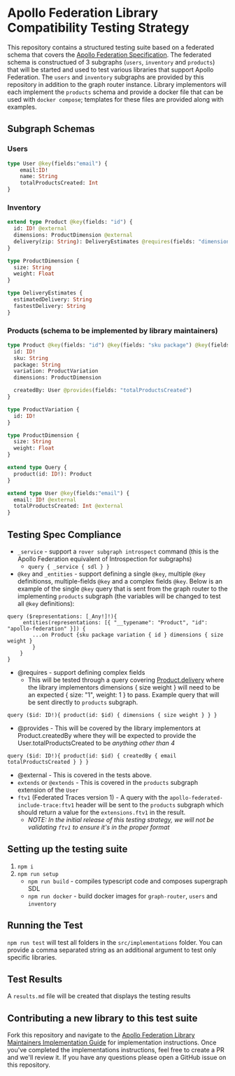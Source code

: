 # Apollo Federation Library Compatibility Testing Strategy

This repository contains a structured testing suite based on a federated schema that covers the [Apollo Federation Specification](https://www.apollographql.com/docs/federation/federation-spec/). The federated schema is constructued of 3 subgraphs (`users`, `inventory` and `products`) that will be started and used to test various libraries that support Apollo Federation. The `users` and `inventory` subgraphs are provided by this repository in addition to the graph router instance. Library implementors will each implement the `products` schema and provide a docker file that can be used with `docker compose`; templates for these files are provided along with examples.

## Subgraph Schemas

### Users 

```graphql
type User @key(fields:"email") {
    email:ID!
    name: String
    totalProductsCreated: Int
}
```

### Inventory

```graphql
extend type Product @key(fields: "id") {
  id: ID! @external
  dimensions: ProductDimension @external
  delivery(zip: String): DeliveryEstimates @requires(fields: "dimensions { size weight }")
}

type ProductDimension {
  size: String
  weight: Float
}

type DeliveryEstimates {
  estimatedDelivery: String
  fastestDelivery: String
}
```

### Products (schema to be implemented by library maintainers)

```graphql
type Product @key(fields: "id") @key(fields: "sku package") @key(fields: "sku variation { id }"){
  id: ID!
  sku: String
  package: String
  variation: ProductVariation
  dimensions: ProductDimension 

  createdBy: User @provides(fields: "totalProductsCreated")
}

type ProductVariation {
  id: ID!
}

type ProductDimension {
  size: String
  weight: Float
}

extend type Query {
  product(id: ID!): Product
}

extend type User @key(fields:"email") {
  email: ID! @external
  totalProductsCreated: Int @external
}
```






## Testing Spec Compliance

* `_service` - support a `rover subgraph introspect` command (this is the Apollo Federation equivalent of Introspection for subgraphs)
    * `query { _service { sdl } }`
* `@key` and `_entities` - support defining a single `@key`, multiple `@key` definitionss, multiple-fields `@key` and a complex fields `@key`. Below is an example of the single `@key` query that is sent from the graph router to the implementing `products` subgraph (the variables will be changed to test all `@key` definitions):

```
query ($representations: [_Any!]!){
    _entities(representations: [{ "__typename": "Product", "id": "apollo-federation" }]) {
        ...on Product {sku package variation { id } dimensions { size weight }
        }
    }
}
```

* @requires - support defining complex fields 
    * This will be tested through a query covering [Product.delivery](<http://product.delivery>) where the library implementors dimensions { size weight } will need to be an expected { size: "1", weight: 1 } to pass. Example query that will be sent directly to `products` subgraph.

```
query ($id: ID!){ product(id: $id) { dimensions { size weight } } }
```

* @provides - This will be covered by the library implementors at Product.createdBy where they will be expected to provide the User.totalProductsCreated to be *anything* *other than 4*

```
query ($id: ID!){ product(id: $id) { createdBy { email totalProductsCreated } } }
```

* @external - This is covered in the tests above.
* `extends` or `@extends` - This is covered in the `products` subgraph extension of the `User` 
* `ftv1` (Federated Traces version 1) - A query with the `apollo-federated-include-trace:ftv1` header will be sent to the `products` subgraph which should return a value for the `extensions.ftv1` in the result. 
  * _NOTE: In the initial release of this testing strategy, we will not be validating `ftv1` to ensure it's in the proper format_

## Setting up the testing suite

1. `npm i` 
2. `npm run setup`
   - `npm run build` - compiles typescript code and composes supergraph SDL
   - `npm run docker` - build docker images for `graph-router`, `users` and `inventory`

## Running the Test

`npm run test` will test all folders in the `src/implementations` folder. You can provide a comma separated string as an additional argument to test only specific libraries.

## Test Results

A `results.md` file will be created that displays the testing results

## Contributing a new library to this test suite

Fork this repository and navigate to the [Apollo Federation Library Maintainers Implementation Guide](./src/implemenations/../implementations/_template_/README.md) for implementation instructions. Once you've completed the implementations instructions, feel free  to create a PR and we'll review it. If you have any questions please open a GitHub issue on this repository.


